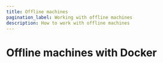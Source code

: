 ```yaml
---
title: Offline machines
pagination_label: Working with offline machines
description: How to work with offline machines
---
```


# Offline machines with Docker
